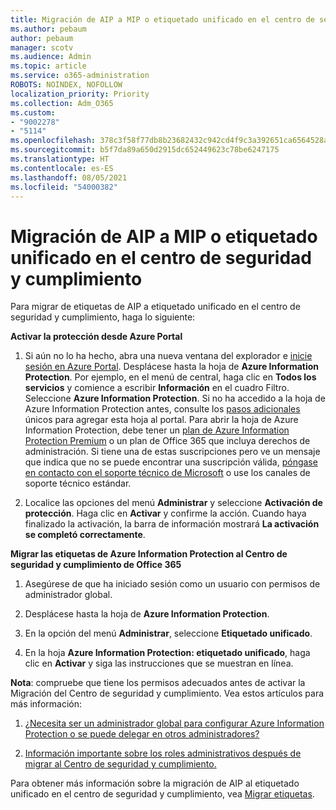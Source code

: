 ```yaml
---
title: Migración de AIP a MIP o etiquetado unificado en el centro de seguridad y cumplimiento
ms.author: pebaum
author: pebaum
manager: scotv
ms.audience: Admin
ms.topic: article
ms.service: o365-administration
ROBOTS: NOINDEX, NOFOLLOW
localization_priority: Priority
ms.collection: Adm_O365
ms.custom:
- "9002278"
- "5114"
ms.openlocfilehash: 378c3f58f77db8b23682432c942cd4f9c3a392651ca6564528a635724ad66a25
ms.sourcegitcommit: b5f7da89a650d2915dc652449623c78be6247175
ms.translationtype: HT
ms.contentlocale: es-ES
ms.lasthandoff: 08/05/2021
ms.locfileid: "54000382"
---
```

# <a name="migration-from-aip-to-mipunified-labeling-in-the-compliance-center"></a>Migración de AIP a MIP o etiquetado unificado en el centro de seguridad y cumplimiento

Para migrar de etiquetas de AIP a etiquetado unificado en el centro de seguridad y cumplimiento, haga lo siguiente:

**Activar la protección desde Azure Portal**

1. Si aún no lo ha hecho, abra una nueva ventana del explorador e [inicie sesión en Azure Portal](https://docs.microsoft.com/azure/information-protection/deploy-use/configure-policy#signing-in-to-the-azure-portal). Desplácese hasta la hoja de **Azure Information Protection**. Por ejemplo, en el menú de central, haga clic en **Todos los servicios** y comience a escribir **Información** en el cuadro Filtro. Seleccione **Azure Information Protection**. Si no ha accedido a la hoja de Azure Information Protection antes, consulte los [pasos adicionales](https://docs.microsoft.com/azure/information-protection/deploy-use/configure-policy#to-access-the-azure-information-protection-blade-for-the-first-time) únicos para agregar esta hoja al portal. Para abrir la hoja de Azure Information Protection, debe tener un [plan de Azure Information Protection Premium](https://www.microsoft.com/cloud-platform/azure-information-protection-pricing) o un plan de Office 365 que incluya derechos de administración. Si tiene una de estas suscripciones pero ve un mensaje que indica que no se puede encontrar una suscripción válida, [póngase en contacto con el soporte técnico de Microsoft](https://docs.microsoft.com/azure/information-protection/get-started/information-support#to-contact-microsoft-support) o use los canales de soporte técnico estándar.

2. Localice las opciones del menú **Administrar** y seleccione **Activación de protección**. Haga clic en **Activar** y confirme la acción. Cuando haya finalizado la activación, la barra de información mostrará **La activación se completó correctamente**.

**Migrar las etiquetas de Azure Information Protection al Centro de seguridad y cumplimiento de Office 365**

1. Asegúrese de que ha iniciado sesión como un usuario con permisos de administrador global.

2. Desplácese hasta la hoja de **Azure Information Protection**.

3. En la opción del menú **Administrar**, seleccione **Etiquetado unificado**.

4. En la hoja **Azure Information Protection: etiquetado unificado**, haga clic en **Activar** y siga las instrucciones que se muestran en línea.

**Nota**: compruebe que tiene los permisos adecuados antes de activar la Migración del Centro de seguridad y cumplimiento. Vea estos artículos para más información:

1. [¿Necesita ser un administrador global para configurar Azure Information Protection o se puede delegar en otros administradores?](https://docs.microsoft.com/azure/information-protection/faqs#do-you-need-to-be-a-global-admin-to-configure-azure-information-protection-or-can-i-delegate-to-other-administrators)

2. [Información importante sobre los roles administrativos después de migrar al Centro de seguridad y cumplimiento.](https://docs.microsoft.com/azure/information-protection/configure-policy-migrate-labels#important-information-about-administrative-roles)

Para obtener más información sobre la migración de AIP al etiquetado unificado en el centro de seguridad y cumplimiento, vea [Migrar etiquetas](https://docs.microsoft.com/azure/information-protection/configure-policy-migrate-labels).
